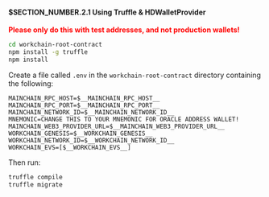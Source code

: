
#### $__SECTION_NUMBER__.2.1 Using Truffle & HDWalletProvider

<span style="color:red">**Please only do this with test addresses, and not production wallets!**</span>

```bash
cd workchain-root-contract
npm install -g truffle
npm install
```

Create a file called `.env` in the `workchain-root-contract` directory 
containing the following:

```text
MAINCHAIN_RPC_HOST=$__MAINCHAIN_RPC_HOST__
MAINCHAIN_RPC_PORT=$__MAINCHAIN_RPC_PORT__
MAINCHAIN_NETWORK_ID=$__MAINCHAIN_NETWORK_ID__
MNEMONIC=CHANGE THIS TO YOUR MNEMONIC FOR ORACLE ADDRESS WALLET!
MAINCHAIN_WEB3_PROVIDER_URL=$__MAINCHAIN_WEB3_PROVIDER_URL__
WORKCHAIN_GENESIS=$__WORKCHAIN_GENESIS__
WORKCHAIN_NETWORK_ID=$__WORKCHAIN_NETWORK_ID__
WORKCHAIN_EVS=[$__WORKCHAIN_EVS__]
```

Then run:

```bash
truffle compile
truffle migrate
```